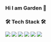 ### Hi I am Garden 💐

<h3> 🛠 Tech Stack 🛠 </h3>

<img src="https://img.shields.io/badge/Node.js-00599C?style=flat-square&logo=Node.js&logoColor=white"/> <img src="https://img.shields.io/badge/typescript-00599C?style=flat-square&logo=Typescript&logoColor=white"/> <img src="https://img.shields.io/badge/javascript-00599C?style=flat-square&logo=javascript&logoColor=white"/> <img src="https://img.shields.io/badge/python-00599C?style=flat-square&logo=python&logoColor=white"/> <img src="https://img.shields.io/badge/mongodb-00599C?style=flat-square&logo=mongodb&logoColor=white"/> <img src="https://img.shields.io/badge/AWS-00599C?style=flat-square&logo=AmazonAWS&logoColor=white"/>
